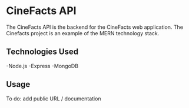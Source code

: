 # CineFacts API

The CineFacts API is the backend for the CineFacts web application. The Cinefacts project is an example of the MERN technology stack.

## Technologies Used
-Node.js
-Express
-MongoDB

## Usage
To do: add public URL / documentation